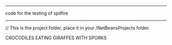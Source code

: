  
*************************************************** 
code for the testing of spitfire
***************************************************  

//  This is the project folder, place it in your /NetBeansProjects folder.



CROCODILES EATING GIRAFFES WITH SPORKS
